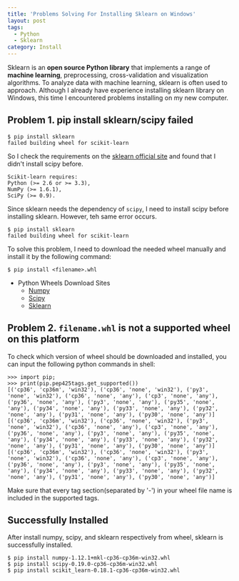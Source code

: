 ```yaml
---
title: 'Problems Solving For Installing Sklearn on Windows'
layout: post
tags:
  - Python
  - Sklearn
category: Install
---
```


Sklearn is an **open source Python library** that implements a range of **machine learning**, preprocessing, cross-validation and visualization algorithms.   To analyze data with machine learning, sklearn is often used to approach.   Although I already have experience installing sklearn library on Windows, this time I encountered problems installing on my new computer.

<!--more-->

## Problem 1. pip install sklearn/scipy failed
```shell
$ pip install sklearn
failed building wheel for scikit-learn
```
So I check the requirements on the [sklearn official site](http://scikit-learn.org/stable/install.html) and found that I didn't install scipy before.
```
Scikit-learn requires:
Python (>= 2.6 or >= 3.3),
NumPy (>= 1.6.1),
SciPy (>= 0.9).
```
Since sklearn needs the dependency of `scipy`, I need to install scipy before installing sklearn. However, teh same error occurs.
```shell
$ pip install sklearn
failed building wheel for scikit-learn
```
To solve this problem, I need to download the needed wheel manually and install it by the following command:
```shell
$ pip install <filename>.whl
```

- Python Wheels Download Sites
    - [Numpy](http://www.lfd.uci.edu/~gohlke/pythonlibs/#numpy)
    - [Scipy](http://www.lfd.uci.edu/~gohlke/pythonlibs/#scipy)
    - [Sklearn](http://www.lfd.uci.edu/~gohlke/pythonlibs/#scikit-learn)

## Problem 2. `filename.whl` is not a supported wheel on this platform

To check which version of wheel should be downloaded and installed, you can input the following python commands in shell:
```shell
>>> import pip;
>>> print(pip.pep425tags.get_supported())
[('cp36', 'cp36m', 'win32'), ('cp36', 'none', 'win32'), ('py3', 'none', 'win32'), ('cp36', 'none', 'any'), ('cp3', 'none', 'any'), ('py36', 'none', 'any'), ('py3', 'none', 'any'), ('py35', 'none', 'any'), ('py34', 'none', 'any'), ('py33', 'none', 'any'), ('py32', 'none', 'any'), ('py31', 'none', 'any'), ('py30', 'none', 'any')][('cp36', 'cp36m', 'win32'), ('cp36', 'none', 'win32'), ('py3', 'none', 'win32'), ('cp36', 'none', 'any'), ('cp3', 'none', 'any'), ('py36', 'none', 'any'), ('py3', 'none', 'any'), ('py35', 'none', 'any'), ('py34', 'none', 'any'), ('py33', 'none', 'any'), ('py32', 'none', 'any'), ('py31', 'none', 'any'), ('py30', 'none', 'any')][('cp36', 'cp36m', 'win32'), ('cp36', 'none', 'win32'), ('py3', 'none', 'win32'), ('cp36', 'none', 'any'), ('cp3', 'none', 'any'), ('py36', 'none', 'any'), ('py3', 'none', 'any'), ('py35', 'none', 'any'), ('py34', 'none', 'any'), ('py33', 'none', 'any'), ('py32', 'none', 'any'), ('py31', 'none', 'any'), ('py30', 'none', 'any')]
```

Make sure that every tag section(separated by '-') in your wheel file name is included in the supported tags.

## Successfully Installed

After install numpy, scipy, and sklearn respectively from wheel, sklearn is successfully installed.
```shell
$ pip install numpy-1.12.1+mkl-cp36-cp36m-win32.whl
$ pip install scipy-0.19.0-cp36-cp36m-win32.whl
$ pip install scikit_learn-0.18.1-cp36-cp36m-win32.whl
```
